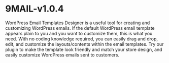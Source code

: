 # 9MAIL-v1.0.4
WordPress Email Templates Designer is a useful tool for creating and customizing WordPress emails. If the default WordPress email template appears plain to you and you want to customize them, this is what you need. With no coding knowledge required, you can easily drag and drop, edit, and customize the layouts/contents within the email templates. Try our plugin to make the template look friendly and match your store design, and easily customize WordPress emails sent to customers.
